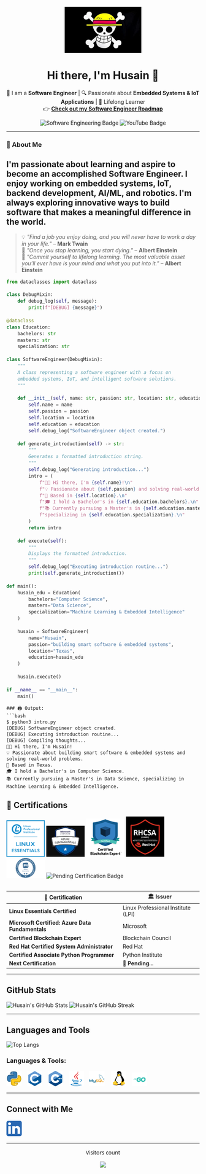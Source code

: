 <p align="center">
  <img src="https://raw.githubusercontent.com/HusainCode/HusainCode/main/Images/One_Piece.webp" alt="Straw Hat Pirates Logo" width="200"/>
</p>

<h1 align="center">Hi there, I'm Husain 👋</h1>

<p align="center">
  🚀 I am a <strong>Software Engineer</strong> | 🔍 Passionate about <strong>Embedded Systems & IoT Applications</strong> | 🎯 Lifelong Learner  
  <br>
  👉 <a href="https://roadmap.sh/r/embeddediot-software-engineers" target="_blank"><strong>Check out my Software Engineer Roadmap</strong></a>
</p>

<p align="center">
  <img src="https://img.shields.io/badge/Software%20Engineering-%E2%9C%94%EF%B8%8F-blue" alt="Software Engineering Badge" />
  <img src="https://img.shields.io/badge/YouTube-Coming%20Soon-red" alt="YouTube Badge" />
</p>

---

### 🌟 About Me
I'm passionate about learning and aspire to become an accomplished **Software Engineer**. I enjoy working on **embedded systems**, **IoT**, **backend development**, **AI/ML**, and **robotics**. I'm always exploring innovative ways to build software that makes a meaningful difference in the world.
---
> 💡 _"Find a job you enjoy doing, and you will never have to work a day in your life."_ – **Mark Twain**  
> 🧠 _"Once you stop learning, you start dying."_ – **Albert Einstein**  
> 🔁 _"Commit yourself to lifelong learning. The most valuable asset you’ll ever have is your mind and what you put into it."_ – **Albert Einstein**

```python
from dataclasses import dataclass

class DebugMixin:
    def debug_log(self, message):
        print(f"[DEBUG] {message}")

@dataclass
class Education:
    bachelors: str
    masters: str
    specialization: str

class SoftwareEngineer(DebugMixin):
    """
    A class representing a software engineer with a focus on
    embedded systems, IoT, and intelligent software solutions.
    """

    def __init__(self, name: str, passion: str, location: str, education: Education):
        self.name = name
        self.passion = passion
        self.location = location
        self.education = education
        self.debug_log("SoftwareEngineer object created.")

    def generate_introduction(self) -> str:
        """
        Generates a formatted introduction string.
        """
        self.debug_log("Generating introduction...")
        intro = (
            f"👨‍💻 Hi there, I'm {self.name}!\n"
            f"💡 Passionate about {self.passion} and solving real-world problems.\n"
            f"📍 Based in {self.location}.\n"
            f"🎓 I hold a Bachelor's in {self.education.bachelors}.\n"
            f"📚 Currently pursuing a Master's in {self.education.masters}, "
            f"specializing in {self.education.specialization}.\n"
        )
        return intro

    def execute(self):
        """
        Displays the formatted introduction.
        """
        self.debug_log("Executing introduction routine...")
        print(self.generate_introduction())

def main():
    husain_edu = Education(
        bachelors="Computer Science",
        masters="Data Science",
        specialization="Machine Learning & Embedded Intelligence"
    )

    husain = SoftwareEngineer(
        name="Husain",
        passion="building smart software & embedded systems",
        location="Texas",
        education=husain_edu
    )

    husain.execute()

if __name__ == "__main__":
    main()
```
```
### 🖨️ Output:
```bash
$ python3 intro.py
[DEBUG] SoftwareEngineer object created.
[DEBUG] Executing introduction routine...
[DEBUG] Compiling thoughts...
👨‍💻 Hi there, I'm Husain!
💡 Passionate about building smart software & embedded systems and solving real-world problems.
📍 Based in Texas.
🎓 I hold a Bachelor's in Computer Science.
📚 Currently pursuing a Master's in Data Science, specializing in Machine Learning & Embedded Intelligence.
```
## 🏅 Certifications

<div align="left">
  <img src="https://github.com/HusainCode/HusainCode/blob/main/Images/Essentials-Linux_250_0.webp" alt="Linux Essentials Certified" width="100" />
  <img src="https://github.com/HusainCode/HusainCode/blob/main/Images/azuredata.jpg" alt="Microsoft Certified: Azure Data Fundamentals" width="100" />
  <img src="https://github.com/HusainCode/HusainCode/blob/main/Images/blcokchain.png" alt="Certified Blockchain Expert" width="100" />
  <img src="https://github.com/HusainCode/HusainCode/blob/main/Images/rhcsa.png" alt="Red Hat Certified System Administrator" width="100" />
  <img src="https://github.com/HusainCode/HusainCode/blob/main/Images/PCAPI.png" alt="Certified Associate Python Programmer" width="100" />
  <img src="https://img.shields.io/badge/NEXT_CERT-PENDING-important?style=for-the-badge&logo=OpenAI" alt="Pending Certification Badge" />
</div>

<br>

| 🧾 Certification                                | 🏛️ Issuer                             |
|------------------------------------------------|----------------------------------------|
| **Linux Essentials Certified**                 | Linux Professional Institute (LPI)     |
| **Microsoft Certified: Azure Data Fundamentals** | Microsoft                             |
| **Certified Blockchain Expert**                | Blockchain Council                     |
| **Red Hat Certified System Administrator**     | Red Hat                                |
| **Certified Associate Python Programmer**        | Python Institute                       |
| **Next Certification**                         | <span id="pending-cert" style="font-weight:bold;">🔄 Pending...</span> |

---

## GitHub Stats

![Husain's GitHub Stats](https://github-readme-stats.vercel.app/api?username=HusainCode&show_icons=true&theme=dark&count_private=true)
![Husain's GitHub Streak](https://streak-stats.demolab.com?user=HusainCode&theme=dark)

<hr>

## Languages and Tools

![Top Langs](https://github-readme-stats.vercel.app/api/top-langs/?username=HusainCode&layout=compact&theme=radical)

### Languages & Tools:

<p align="left">
  <img src="https://raw.githubusercontent.com/HusainCode/HusainCode/main/Images/4518857_python_icon.svg" alt="Python" width="40" style="margin-right: 10px;"/>
  <img src="https://raw.githubusercontent.com/HusainCode/HusainCode/main/Images/c.svg" alt="C" width="40" style="margin-right: 10px;"/>
  <img src="https://raw.githubusercontent.com/HusainCode/HusainCode/main/Images/cplusplus.svg" alt="C++" width="40" style="margin-right: 10px;"/>
  <img src="https://raw.githubusercontent.com/HusainCode/HusainCode/main/Images/java.svg" alt="Java" width="40" style="margin-right: 10px;"/>
  <img src="https://raw.githubusercontent.com/HusainCode/HusainCode/main/Images/mysql.svg" alt="MySQL" width="40" style="margin-right: 13px;"/>
  <img src="https://raw.githubusercontent.com/HusainCode/HusainCode/main/Images/linux.svg" alt="Linux" width="40" style="margin-right: 10px;"/>
  <img src="https://raw.githubusercontent.com/HusainCode/HusainCode/main/Images/Go-Logo_Aqua.svg" alt="Go" width="40" style="margin-right: 13px;"/>
  
</p>

<hr>

## Connect with Me

<div align="left" style="font-family: 'Segoe UI', Tahoma, Geneva, Verdana, sans-serif;">
  <a href="https://www.linkedin.com/in/husain-alshaikhahmed-a6892617b" target="_blank">
    <img src="https://raw.githubusercontent.com/HusainCode/HusainCode/main/Images/5296501_linkedin_network_linkedin%20logo_icon.svg" alt="LinkedIn Profile" width="40" style="margin-right: 10px;"/>
  </a>
</div>


<hr>

<div align="center" style="font-family: 'Segoe UI', Tahoma, Geneva, Verdana, sans-serif;">
  <p>Visitors count</p>
  <img src="https://profile-counter.glitch.me/HusainCode/count.svg" />
</div>



